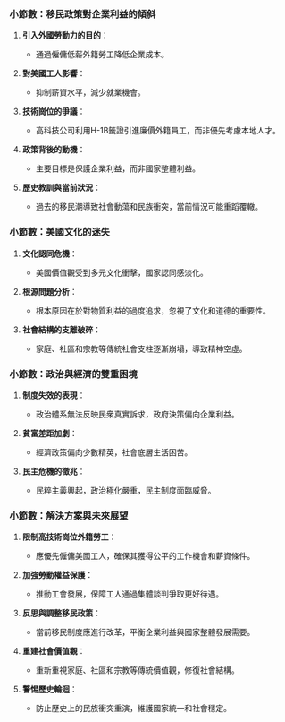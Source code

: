 ### 小節數：移民政策對企業利益的傾斜

1. **引入外國勞動力的目的**：
   - 通過僱傭低薪外籍勞工降低企業成本。
   
2. **對美國工人影響**：
   - 抑制薪資水平，減少就業機會。

3. **技術崗位的爭議**：
   - 高科技公司利用H-1B籤證引進廉價外籍員工，而非優先考慮本地人才。

4. **政策背後的動機**：
   - 主要目標是保護企業利益，而非國家整體利益。

5. **歷史教訓與當前狀況**：
   - 過去的移民潮導致社會動蕩和民族衝突，當前情況可能重蹈覆轍。

### 小節數：美國文化的迷失

1. **文化認同危機**：
   - 美國價值觀受到多元文化衝擊，國家認同感淡化。

2. **根源問題分析**：
   - 根本原因在於對物質利益的過度追求，忽視了文化和道德的重要性。

3. **社會結構的支離破碎**：
   - 家庭、社區和宗教等傳統社會支柱逐漸崩塌，導致精神空虛。

### 小節數：政治與經濟的雙重困境

1. **制度失效的表現**：
   - 政治體系無法反映民衆真實訴求，政府決策偏向企業利益。

2. **貧富差距加劇**：
   - 經濟政策偏向少數精英，社會底層生活困苦。

3. **民主危機的徵兆**：
   - 民粹主義興起，政治極化嚴重，民主制度面臨威脅。

### 小節數：解決方案與未來展望

1. **限制高技術崗位外籍勞工**：
   - 應優先僱傭美國工人，確保其獲得公平的工作機會和薪資條件。

2. **加強勞動權益保護**：
   - 推動工會發展，保障工人通過集體談判爭取更好待遇。

3. **反思與調整移民政策**：
   - 當前移民制度應進行改革，平衡企業利益與國家整體發展需要。

4. **重建社會價值觀**：
   - 重新重視家庭、社區和宗教等傳統價值觀，修復社會結構。

5. **警惕歷史輪迴**：
   - 防止歷史上的民族衝突重演，維護國家統一和社會穩定。
